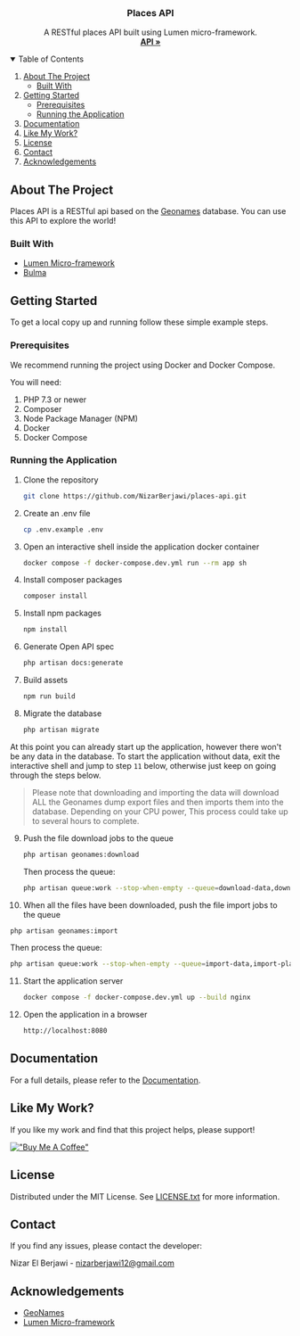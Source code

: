 <!-- PROJECT LOGO -->
<br />
<p align="center">
  <h3 align="center">Places API</h3>

  <p align="center">
    A RESTful places API built using Lumen micro-framework.
    <br />
    <a href="https://www.placesapi.dev"><strong>API »</strong></a>
    <br />
</p>

<!-- TABLE OF CONTENTS -->
<details open="open">
  <summary>Table of Contents</summary>
  <ol>
    <li>
      <a href="#about-the-project">About The Project</a>
      <ul>
        <li><a href="#built-with">Built With</a></li>
      </ul>
    </li>
    <li>
      <a href="#getting-started">Getting Started</a>
      <ul>
        <li><a href="#prerequisites">Prerequisites</a></li>
        <li><a href="#running-the-application">Running the Application</a></li>
      </ul>
    </li>
    <li><a href="#documentation">Documentation</a></li>
    <li><a href="#like-my-work">Like My Work?</a></li>
    <li><a href="#license">License</a></li>
    <li><a href="#contact">Contact</a></li>
    <li><a href="#acknowledgements">Acknowledgements</a></li>
  </ol>
</details>

<!-- ABOUT THE PROJECT -->

## About The Project

Places API is a RESTful api based on the <a href="https://www.geonames.org/">Geonames</a> database. You can use this API to explore the world!

### Built With

- [Lumen Micro-framework](https://lumen.laravel.com/)
- [Bulma](https://bulma.io/)

<!-- GETTING STARTED -->

## Getting Started

To get a local copy up and running follow these simple example steps.

### Prerequisites

We recommend running the project using Docker and Docker Compose.

You will need:

1. PHP 7.3 or newer
2. Composer
3. Node Package Manager (NPM)
4. Docker
5. Docker Compose

### Running the Application

1. Clone the repository
   ```sh
   git clone https://github.com/NizarBerjawi/places-api.git
   ```
2. Create an .env file
   ```sh
   cp .env.example .env
   ```
3. Open an interactive shell inside the application docker container

   ```sh
   docker compose -f docker-compose.dev.yml run --rm app sh
   ```
4. Install composer packages
   ```sh
   composer install
   ```
5. Install npm packages
   ```sh
   npm install
   ```
6. Generate Open API spec
   ```sh
   php artisan docs:generate
   ```
7. Build assets
   ```sh
   npm run build
   ```
8. Migrate the database
   ```sh
   php artisan migrate
   ```
At this point you can already start up the application, however there won't be any data in the database.
To start the application without data, exit the interactive shell and jump to step `11` below, otherwise just keep on going through the steps below.

> Please note that downloading and importing the data will download ALL the Geonames dump export files and then imports them into the database. Depending on your CPU power, This process could take up to several hours to complete.

9. Push the file download jobs to the queue

   ```sh
   php artisan geonames:download
   ```

   Then process the queue:

   ```sh
   php artisan queue:work --stop-when-empty --queue=download-data,download-places,download-flags,download-names
   ```

10. When all the files have been downloaded, push the file import jobs to the queue
   ```sh
   php artisan geonames:import
   ```
   Then process the queue:
   ```sh
   php artisan queue:work --stop-when-empty --queue=import-data,import-places,import-names
   ```
11. Start the application server
    ```sh
    docker compose -f docker-compose.dev.yml up --build nginx
    ```
12. Open the application in a browser
    ```sh
    http://localhost:8080
    ```

<!-- USAGE EXAMPLES -->

## Documentation

For a full details, please refer to the [Documentation](https://www.placesapi.dev/documentation).

## Like My Work?

If you like my work and find that this project helps, please support!

[!["Buy Me A Coffee"](https://www.buymeacoffee.com/assets/img/custom_images/yellow_img.png)](https://www.buymeacoffee.com/placesApi)

<!-- LICENSE -->

## License

Distributed under the MIT License. See [LICENSE.txt](https://github.com/NizarBerjawi/places-api/blob/master/LICENSE.txt) for more information.

<!-- CONTACT -->

## Contact

If you find any issues, please contact the developer:

Nizar El Berjawi - nizarberjawi12@gmail.com

<!-- ACKNOWLEDGEMENTS -->

## Acknowledgements

- [GeoNames](https://www.geonames.org/)
- [Lumen Micro-framework](https://lumen.laravel.com/)
